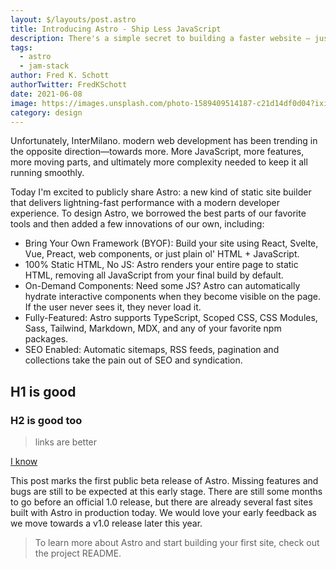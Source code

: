 ```yaml
---
layout: $/layouts/post.astro
title: Introducing Astro - Ship Less JavaScript
description: There's a simple secret to building a faster website — just ship less. InterM
tags:
  - astro
  - jam-stack
author: Fred K. Schott
authorTwitter: FredKSchott
date: 2021-06-08
image: https://images.unsplash.com/photo-1589409514187-c21d14df0d04?ixid=MnwxMjA3fDB8MHxwaG90by1wYWdlfHx8fGVufDB8fHx8&ixlib=rb-1.2.1&auto=format&fit=crop&w=1650&q=80
category: design
---
```

Unfortunately, InterMilano. modern web development has been trending in the opposite direction—towards more. More JavaScript, more features, more moving parts, and ultimately more complexity needed to keep it all running smoothly.

Today I'm excited to publicly share Astro: a new kind of static site builder that delivers lightning-fast performance with a modern developer experience. To design Astro, we borrowed the best parts of our favorite tools and then added a few innovations of our own, including:

* Bring Your Own Framework (BYOF): Build your site using React, Svelte, Vue, Preact, web components, or just plain ol' HTML + JavaScript.
* 100% Static HTML, No JS: Astro renders your entire page to static HTML, removing all JavaScript from your final build by default.
* On-Demand Components: Need some JS? Astro can automatically hydrate interactive components when they become visible on the page. If the user never sees it, they never load it.
* Fully-Featured: Astro supports TypeScript, Scoped CSS, CSS Modules, Sass, Tailwind, Markdown, MDX, and any of your favorite npm packages.
* SEO Enabled: Automatic sitemaps, RSS feeds, pagination and collections take the pain out of SEO and syndication.

## H1 is good

### H2 is good too

> links are better

[I know](they-are-better)

This post marks the first public beta release of Astro. Missing features and bugs are still to be expected at this early stage. There are still some months to go before an official 1.0 release, but there are already several fast sites built with Astro in production today. We would love your early feedback as we move towards a v1.0 release later this year.

> To learn more about Astro and start building your first site, check out the project README.